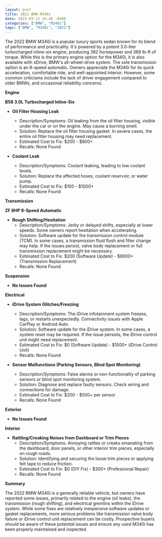 ```yaml
---
layout: post
title: 2022 BMW M340i
date: 2025-03-12 16:48 -0400
categories: ["BMW", "M340i"]
tags: ["BMW", "M340i", "2022"]
---
```

The 2022 BMW M340i is a popular luxury sports sedan known for its blend of performance and practicality. It's powered by a potent 3.0-liter turbocharged inline-six engine, producing 382 horsepower and 369 lb-ft of torque. While this is the primary engine option for the M340i, it is also available with xDrive, BMW's all-wheel-drive system. The sole transmission option is an 8-speed automatic. Owners appreciate the M340i for its quick acceleration, comfortable ride, and well-appointed interior. However, some common criticisms include the lack of driver engagement compared to older BMWs, and occasional reliability concerns.

**Engine**

**B58 3.0L Turbocharged Inline-Six**

* **Oil Filter Housing Leak**
    * Description/Symptoms: Oil leaking from the oil filter housing, visible under the car or on the engine. May cause a burning smell.
    * Solution: Replace the oil filter housing gasket. In severe cases, the entire oil filter housing may need replacement.
    * Estimated Cost to Fix: $200 - $800+
    * Recalls: None Found

* **Coolant Leak**
    * Description/Symptoms: Coolant leaking, leading to low coolant levels.
    * Solution: Replace the affected hoses, coolant reservoir, or water pump.
    * Estimated Cost to Fix: $100 - $1000+
    * Recalls: None Found

**Transmission**

**ZF 8HP 8-Speed Automatic**

* **Rough Shifting/Hesitation**
    * Description/Symptoms: Jerky or delayed shifts, especially at lower speeds. Some owners report hesitation when accelerating.
    * Solution: Software update for the transmission control module (TCM). In some cases, a transmission fluid flush and filter change may help. If the issues persist, valve body replacement or full transmission replacement might be necessary.
    * Estimated Cost to Fix: $200 (Software Update) - $6000+ (Transmission Replacement)
    * Recalls: None Found

**Suspension**

* **No Issues Found**

**Electrical**

* **iDrive System Glitches/Freezing**
    * Description/Symptoms: The iDrive infotainment system freezes, lags, or restarts unexpectedly. Connectivity issues with Apple CarPlay or Android Auto.
    * Solution: Software update for the iDrive system. In some cases, a system reset may be required. If the issue persists, the iDrive control unit might need replacement.
    * Estimated Cost to Fix: $0 (Software Update) - $1500+ (iDrive Control Unit)
    * Recalls: None Found

* **Sensor Malfunctions (Parking Sensors, Blind Spot Monitoring)**
    * Description/Symptoms: False alarms or non-functionality of parking sensors or blind spot monitoring system.
    * Solution: Diagnose and replace faulty sensors. Check wiring and connections for damage.
    * Estimated Cost to Fix: $200 - $500+ per sensor
    * Recalls: None Found

**Exterior**

* **No Issues Found**

**Interior**

* **Rattling/Creaking Noises from Dashboard or Trim Pieces**
    * Description/Symptoms: Annoying rattles or creaks emanating from the dashboard, door panels, or other interior trim pieces, especially on rough roads.
    * Solution: Identifying and securing the loose trim pieces or applying felt tape to reduce friction.
    * Estimated Cost to Fix: $0 (DIY Fix) - $300+ (Professional Repair)
    * Recalls: None Found

**Summary**

The 2022 BMW M340i is a generally reliable vehicle, but owners have reported some issues, primarily related to the engine (oil leaks), the transmission (rough shifting), and electrical gremlins within the iDrive system. While some fixes are relatively inexpensive software updates or gasket replacements, more serious problems like transmission valve body failure or iDrive control unit replacement can be costly. Prospective buyers should be aware of these potential issues and ensure any used M340i has been properly maintained and inspected.

